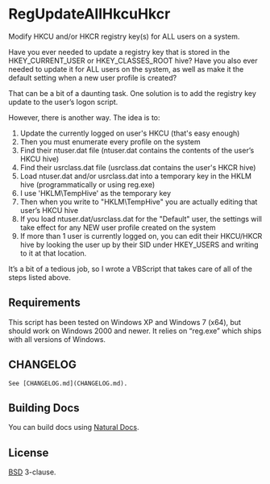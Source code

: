 # RegUpdateAllHkcuHkcr

Modify HKCU and/or HKCR registry key(s) for ALL users on a system.

Have you ever needed to update a registry key that is stored in the HKEY_CURRENT_USER or HKEY_CLASSES_ROOT hive? Have you also ever needed to update it for ALL users on the system, as well as make it the default setting when a new user profile is created?

That can be a bit of a daunting task. One solution is to add the registry key update to the user’s logon script.

However, there is another way. The idea is to:

1. Update the currently logged on user's HKCU (that's easy enough)
1. Then you must enumerate every profile on the system
1. Find their ntuser.dat file (ntuser.dat contains the contents of the user’s HKCU hive)
1. Find their usrclass.dat file (usrclass.dat contains the user's HKCR hive)
1. Load ntuser.dat and/or usrclass.dat into a temporary key in the HKLM hive (programmatically or using reg.exe)
1. I use 'HKLM\TempHive' as the temporary key
1. Then when you write to "HKLM\TempHive" you are actually editing that user’s HKCU hive
1. If you load ntuser.dat/usrclass.dat for the "Default" user, the settings will take effect for any NEW user profile created on the system
1. If more than 1 user is currently logged on, you can edit their HKCU/HKCR hive by looking the user up by their SID under HKEY_USERS and writing to it at that location.

It’s a bit of a tedious job, so I wrote a VBScript that takes care of all of the steps listed above. 

## Requirements

This script has been tested on Windows XP and Windows 7 (x64), but should work on Windows 2000 and newer. It relies on “reg.exe” which ships with all versions of Windows.

## CHANGELOG

	See [CHANGELOG.md](CHANGELOG.md).
	
## Building Docs

You can build docs using [Natural Docs](http://www.naturaldocs.org).
	
## License

[BSD](LICENSE) 3-clause.
